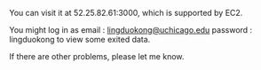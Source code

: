 You can visit it at 52.25.82.61:3000, which is supported by EC2.
 
 
You might log in as 
email : lingduokong@uchicago.edu
password : lingduokong 
to view some exited data.

If there are other problems, please let me know.
